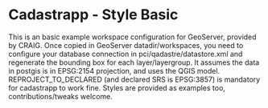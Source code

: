 Cadastrapp - Style Basic
======================

This is an basic example workspace configuration for GeoServer, provided by CRAIG.
Once copied in GeoServer datadir/workspaces, you need to configure your database connection in pci/qadastre/datastore.xml and regenerate the bounding box for each layer/layergroup.
It assumes the data in postgis is in EPSG:2154 projection, and uses the QGIS model.
REPROJECT_TO_DECLARED (and declared SRS is EPSG:3857) is mandatory for cadastrapp to work fine.
Styles are provided as examples too, contributions/tweaks welcome.
